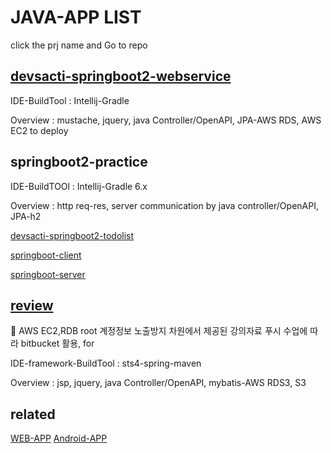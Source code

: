 # JAVA-APP LIST
click the prj name and Go to repo

## [devsacti-springboot2-webservice](https://github.com/devsacti/devsacti-springboot2-webservice)
IDE-BuildTool : Intellij-Gradle

Overview : mustache, jquery, java Controller/OpenAPI, JPA-AWS RDS, AWS EC2 to deploy

## springboot2-practice
IDE-BuildTOOl : Intellij-Gradle 6.x

Overview : http req-res, server communication by java controller/OpenAPI, JPA-h2

[devsacti-springboot2-todolist](https://github.com/devsacti/devsacti-springboot2-todolist)

[springboot-client](https://github.com/devsacti/springboot-client)

[springboot-server](https://github.com/devsacti/springboot-server)

## [review](https://bitbucket.org/devsacti/devsacti-spring-webservice/src/master/)
🚩 AWS EC2,RDB root 계정정보 노출방지 차원에서 제공된 강의자료 푸시 수업에 따라 bitbucket 활용, for 

IDE-framework-BuildTool : sts4-spring-maven

Overview : jsp, jquery, java Controller/OpenAPI, mybatis-AWS RDS3, S3

## related
[WEB-APP](https://github.com/devsacti/WEB-APP)
[Android-APP](https://github.com/devsacti/Android-APP)
